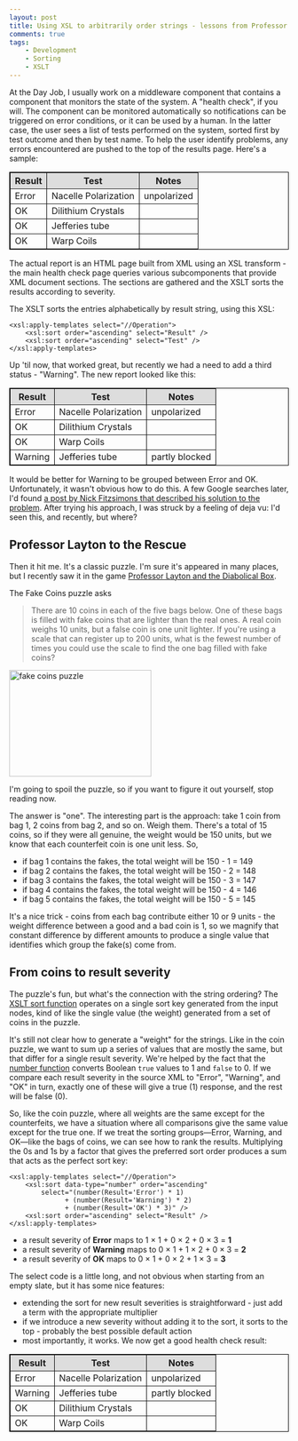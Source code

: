 ```yaml
---
layout: post
title: Using XSL to arbitrarily order strings - lessons from Professor Layton
comments: true
tags:
    - Development
    - Sorting
    - XSLT
---
```

At the Day Job,  I usually work on a middleware component that contains a component that monitors the state of the system. A "health check", if you will. The component can be monitored automatically so notifications can be triggered on error conditions, or it can be used by a human. In the latter case, the user sees a list of tests performed on the system, sorted first by test outcome and then by test name. To help the user identify problems, any errors encountered are pushed to the top of the results page. Here's a sample:

<table border="1" style="border:1px solid black;border-collapse:collapse;">
<tr style="background:#DDDDDD;"><th>Result</th><th>Test</th><th>Notes</th></tr>
<tr><td>Error</td><td>Nacelle Polarization</td><td>unpolarized</td></tr>
<tr><td>OK</td><td>Dilithium Crystals</td><td>&nbsp;</td></tr>
<tr><td>OK</td><td>Jefferies tube</td><td>&nbsp;</td></tr>
<tr><td>OK</td><td>Warp Coils</td><td>&nbsp;</td></tr>
</table>

The actual report is an HTML page built from XML using an XSL transform - the main health check page queries various subcomponents that provide XML document sections. The sections are gathered and the XSLT sorts the results according to severity.

The XSLT sorts the entries alphabetically by result string, using this XSL:
<pre><code class="xml">&lt;xsl:apply-templates select="//Operation"&gt;
    &lt;xsl:sort order="ascending" select="Result" /&gt;
    &lt;xsl:sort order="ascending" select="Test" /&gt;
&lt;/xsl:apply-templates&gt;</code></pre>
Up 'til now, that worked great, but recently we had a need to add a third status - "Warning". The new report looked like this:

<table border="1" style="border:1px solid black;border-collapse:collapse;">
<tr style="background:#DDDDDD;"><th>Result</th><th>Test</th><th>Notes</th></tr>
<tr><td>Error</td><td>Nacelle Polarization</td><td>unpolarized</td></tr>
<tr><td>OK</td><td>Dilithium Crystals</td><td>&nbsp;</td></tr>
<tr><td>OK</td><td>Warp Coils</td><td>&nbsp;</td></tr>
<tr><td>Warning</td><td>Jefferies tube</td><td>partly blocked</td></tr>
</table>

It would be better for Warning to be grouped between Error and OK. Unfortunately, it wasn't obvious how to do this. A few Google searches later, I'd found <a href="http://www.oxygenxml.com/archives/xsl-list/200603/msg00506.html">a post by Nick Fitzsimons that described his solution to the problem</a>. After trying his approach, I was struck by a feeling of deja vu: I'd seen this, and recently, but where?

<h2>Professor Layton to the Rescue</h2>

Then it hit me. It's a classic puzzle. I'm sure it's appeared in many places, but I recently saw it in the game <a href="http://professorlaytonds.com/">Professor Layton and the Diabolical Box</a>.

The Fake Coins puzzle asks
<blockquote>
There are 10 coins in each of the five bags below. One of these bags is filled with fake coins that are lighter than the real ones. A real coin weighs 10 units, but a false coin is one unit lighter. If you're  using a scale that can register up to 200 units, what is the fewest number of times you could use the scale to find the one bag filled with fake coins?
</blockquote>

<div class="images">
<a href="{{ site.image_dir }}/fake_coins.png"><img src="{{ site.image_dir }}/fake_coins.png" alt="fake coins puzzle" title="fake coins puzzle" width="256" height="192" class="aligncenter size-full wp-image-494" /></a>
</div>

I'm going to spoil the puzzle, so if you want to figure it out yourself, stop reading now.

The answer is "one". The interesting part is the approach: 
take 1 coin from bag 1, 2 coins from bag 2, and so on. Weigh them. There's a total of 15 coins, so if they were all genuine, the weight would be 150 units, but we know that each counterfeit coin is one unit less. So,
<ul>
<li>if bag 1 contains the fakes, the total weight will be 150 - 1 = 149</li>
<li>if bag 2 contains the fakes, the total weight will be 150 - 2 = 148</li>
<li>if bag 3 contains the fakes, the total weight will be 150 - 3 = 147</li>
<li>if bag 4 contains the fakes, the total weight will be 150 - 4 = 146</li>
<li>if bag 5 contains the fakes, the total weight will be 150 - 5 = 145</li>
</ul>

It's a nice trick - coins from each bag contribute either 10 or 9 units - the weight difference between a good and a bad coin is 1, so we magnify that constant difference by different amounts to produce a single value that identifies which group the fake(s) come from.

<h2>From coins to result severity</h2>

The puzzle's fun, but what's the connection with the string ordering? The <a href="http://www.w3.org/TR/xslt#sorting">XSLT sort function</a> operates on a single sort key generated from the input nodes, kind of like the single value (the weight) generated from a set of coins in the puzzle. 

It's still not clear how to generate a "weight" for the strings. Like in the coin puzzle, we want to sum up a series of values that are mostly the same, but that differ for a single result severity. We're helped by the fact that the <a href="http://www.w3.org/TR/xpath/#function-number">number function</a> converts Boolean <code>true</code> values to 1 and <code>false</code> to 0. If we compare each result severity in the source XML to "Error", "Warning", and "OK" in turn, exactly one of these will give a true (1) response, and the rest will be false (0). 

So, like the coin puzzle, where all weights are the same except for the counterfeits, we have a situation where all comparisons give the same value except for the true one. If we treat the sorting groups&mdash;Error, Warning, and OK&mdash;like the bags of coins, we can see how to rank the results. Multiplying the 0s and 1s by a factor that gives the preferred sort order produces a sum that acts as the perfect sort key:
<pre><code class="xml">&lt;xsl:apply-templates select="//Operation"&gt;
    &lt;xsl:sort data-type="number" order="ascending"
        select="(number(Result='Error') * 1)
              + (number(Result='Warning') * 2)
              + (number(Result='OK') * 3)" /&gt;
    &lt;xsl:sort order="ascending" select="Result" /&gt;
&lt;/xsl:apply-templates&gt;</code></pre>

<ul>
<li>a result severity of <b>Error</b> maps to 1 &times; 1 + 0 &times; 2 + 0 &times; 3 = <b>1</b></li>
<li>a result severity of <b>Warning</b> maps to 0 &times; 1 + 1 &times; 2 + 0 &times; 3 = <b>2</b></li>
<li>a result severity of <b>OK</b> maps to  0 &times; 1 + 0 &times; 2 + 1 &times; 3 = <b>3</b></li>
</ul>
The select code is a little long, and not obvious when starting from an empty slate, but it has some nice features:
<ul>
<li>extending the sort for new result severities is straightforward - just add a term with the appropriate multiplier</li>
<li>if we introduce a new severity without adding it to the sort, it sorts to the top - probably the best possible default action</li>
<li>most importantly, it works. We now get a good health check result:</li>
</ul>

<table border="1" style="border:1px solid black;border-collapse:collapse;">
<tr style="background:#DDDDDD;"><th>Result</th><th>Test</th><th>Notes</th></tr>
<tr><td>Error</td><td>Nacelle Polarization</td><td>unpolarized</td></tr>
<tr><td>Warning</td><td>Jefferies tube</td><td>partly blocked</td></tr>
<tr><td>OK</td><td>Dilithium Crystals</td><td>&nbsp;</td></tr>
<tr><td>OK</td><td>Warp Coils</td><td>&nbsp;</td></tr>
</table>
